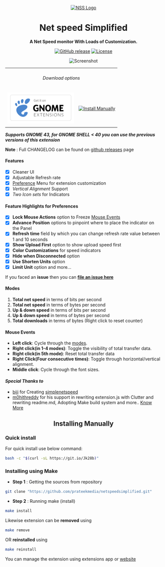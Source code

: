 <p align="center"><a href="https://extensions.gnome.org/extension/3724/net-speed-simplified/"><img src="https://raw.githubusercontent.com/prateekmedia/netspeedsimplified/main/images/icon.png" height=80px alt="NSS Logo"/></a></p>
<h1 align="center">Net speed Simplified</h1>
<p align="center"><b>A Net Speed monitor With Loads of Customization.</b></p>
<p align="center">
<a href="https://github.com/prateekmedia/netspeedsimplified/releases">
 <img alt="GitHub release" src="https://img.shields.io/github/v/release/prateekmedia/netspeedsimplified"/></a> <a href="LICENSE"><img alt="License" src="https://img.shields.io/github/license/prateekmedia/netspeedsimplified?color=blue"/></a>
</p>
<p align="center">
 <img src='https://extensions.gnome.org/extension-data/screenshots/screenshot_3724.gif' width="500px"  alt="Screenshot"/>
</p>
<table>
 <th colspan=2>
  <h6>Download options</h6>
 </th>
 <tr>
  <td>
   <a href="https://extensions.gnome.org/extension/3724/net-speed-simplified/">
    <img src="https://raw.githubusercontent.com/andyholmes/gnome-shell-extensions-badge/master/get-it-on-ego.svg?sanitize=true" height="100" alt="Get it on GNOME Extensions">
   </a>
  </td>
  <td>
   <a href="#installing-manually">
    <img alt="Install Manually" src="https://img.shields.io/badge/Install Manually-2 ways-blue"/>
   </a>
  </td>
 </tr>
 <tr>
  <td colspan=10>
 </tr>
 </td>
</table>

***Supports GNOME 43, for GNOME SHELL < 40 you can use the previous versions of this extension***

**Note** : Full CHANGELOG can be found on [github releases](https://github.com/prateekmedia/netspeedsimplified/releases) page

#### Features
- [x] Cleaner UI
- [x] Adjustable Refresh rate
- [x] [Preference](#Feature-Highlights-for-Preferences) Menu for extension customization
- [x] *Vertical Alignment* Support
- [x] *Two Icon sets* for Indicators

#### Feature Highlights for Preferences
- [x] **Lock Mouse Actions** option to Freeze [Mouse Events](#mouse-events)
- [x] **Advance Position** options to pinpoint where to place the indicator on the Panel
- [x] **Refresh time** field by which you can change refresh rate value between 1 and 10 seconds
- [x] **Show Upload First** option to show upload speed first
- [x] **Color Customizations** for speed indicators
- [x] **Hide when Disconnected** option
- [x] **Use Shorten Units** option 
- [x] **Limit Unit** option
and more...

If you faced an **issue** then you can **[file an issue here](https://github.com/prateekmedia/netspeedsimplified/issues)**
 
#### Modes
1. **Total net speed** in terms of bits per second
1. **Total net speed** in terms of bytes per second
1. **Up & down speed** in terms of bits per second
1. **Up & down speed** in terms of bytes per second
1. **Total downloads** in terms of bytes (Right click to reset counter)

#### Mouse Events
- **Left click**: Cycle through the [modes](#modes).
- **Right click(in 1-4 modes)**: Toggle the visibility of total transfer data.
- **Right click(in 5th mode)**: Reset total transfer data
- **Right Click(Four consecutive times)**: Toggle through horizontal/vertical alignment.
- **Middle click**: Cycle through the font sizes.

#### *Special Thanks to*
- [biji](https://github.com/biji) for Creating [simplenetspeed](https://github.com/biji/simplenetspeed)
- [m0hithreddy](https://github.com/m0hithreddy) for his support in rewriting extension.js with Clutter and rewriting readme.md, Adopting Make build system and more..
[Know More](https://github.com/prateekmedia/netspeedsimplified/graphs/contributors)

<h2 align="center">Installing Manually</h2>
  
### Quick install
For quick install use below command:
```bash
bash -c "$(curl -sL https://git.io/Jk28b)"
```

### Installing using Make
- **Step 1** : Getting the sources from repository
```bash
git clone "https://github.com/prateekmedia/netspeedsimplified.git"
```
- **Step 2** : Running make (install)
```bash
make install
```
Likewise extension can be **removed** using
```bash
make remove
```  
OR **reinstalled** using
```bash
make reinstall
```  

You can manage the extension using extensions app or [website](https://extensions.gnome.org/local)
